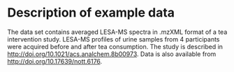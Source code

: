 # Description of example data
The data set contains averaged LESA-MS spectra in .mzXML format of a tea intervention study. LESA-MS profiles of urine samples from 4 participants were acquired before and after tea consumption. The study is described in http://doi.org/10.1021/acs.analchem.8b00973. Data is also available from http://doi.org/10.17639/nott.6176. 
